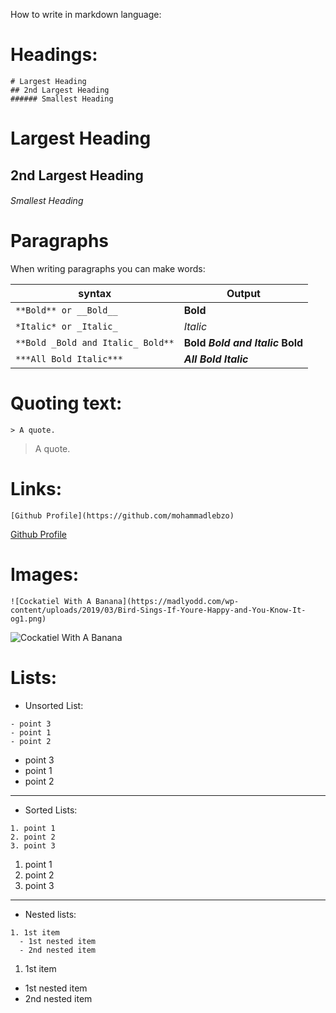 How to write in markdown language:

# Headings:
```
# Largest Heading 
## 2nd Largest Heading
###### Smallest Heading
```
# Largest Heading 
## 2nd Largest Heading
###### Smallest Heading

# Paragraphs

When writing paragraphs you can make words:<br>

| syntax | Output |
|------------------------------|----------|
| ``` **Bold** or __Bold__ ``` | __Bold__ |
| ``` *Italic* or _Italic_ ``` | _Italic_ |
| ``` **Bold _Bold and Italic_ Bold** ``` | **Bold _Bold and Italic_ Bold** |
| ``` ***All Bold Italic*** ``` | ***All Bold Italic*** |

# Quoting text:

```
> A quote.
```
> A quote.

# Links:

```
[Github Profile](https://github.com/mohammadlebzo)
```
[Github Profile](https://github.com/mohammadlebzo)

# Images:

```
![Cockatiel With A Banana](https://madlyodd.com/wp-content/uploads/2019/03/Bird-Sings-If-Youre-Happy-and-You-Know-It-og1.png)
```
![Cockatiel With A Banana](https://madlyodd.com/wp-content/uploads/2019/03/Bird-Sings-If-Youre-Happy-and-You-Know-It-og1.png)

# Lists:

- Unsorted List:
```
- point 3
- point 1
- point 2
```
- point 3
- point 1
- point 2
-------------------------------------
- Sorted Lists:
```
1. point 1
2. point 2
3. point 3
```
1. point 1
2. point 2
3. point 3
-------------------------------------
- Nested lists:
```
1. 1st item
  - 1st nested item
  - 2nd nested item
```
1. 1st item
  - 1st nested item
  - 2nd nested item
